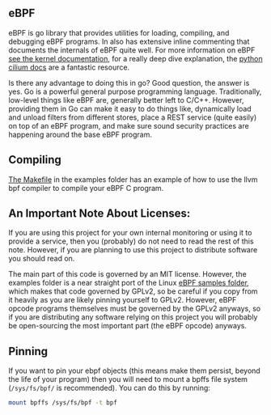 eBPF
-------
eBPF is go library that provides utilities for loading, compiling, and debugging eBPF programs.
In also has extensive inline commenting that documents the internals of eBPF quite well.
For more information on eBPF [see the kernel documentation](http://elixir.free-electrons.com/linux/latest/source/Documentation/networking/filter.txt),
for a really deep dive explanation, the [python cilium docs](http://cilium.readthedocs.io/en/v0.10/bpf/) are a fantastic resource.

Is there any advantage to doing this in go? Good question, the answer is yes. Go is a powerful
general purpose programming language. Traditionally, low-level things like eBPF are,
generally better left to C/C++. However,  providing them in Go can make it easy to do things like,
dynamically load and unload filters from different stores, place a REST service (quite easily) on top of an
eBPF program, and make sure sound security practices are happening around the base eBPF program.

## Compiling
[The Makefile](./examples/Makefile#L30) in the examples folder has an example of how to use the llvm bpf compiler to compile your eBPF C program.

## An Important Note About Licenses:
If you are using this project for your own internal monitoring or using it to provide a service,
then you (probably) do not need to read the rest of this note. However, if you are planning to
use this project to distribute software you should read on.

The main part of this code is governed by an MIT license. However, the examples folder is a near
straight port of the Linux [eBPF samples folder](http://elixir.free-electrons.com/linux/latest/source/samples/bpf),
which makes that code governed by GPLv2, so be careful if you copy from it heavily as you are likely
pinning yourself to GPLv2. However, eBPF opcode programs themselves must be governed by the GPLv2 anyways,
so if you are distributing any software relying on this project you will probably be open-sourcing the most
important part (the eBPF opcode) anyways.

## Pinning
If you want to pin your ebpf objects (this means make them persist, beyond the life of your program) then you will need to mount
a bpffs file system (`/sys/fs/bpf/` is recommended). You can do this by running:

```sh
mount bpffs /sys/fs/bpf -t bpf
```